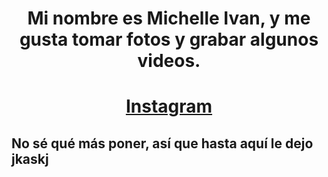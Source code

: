 # <div align="center"> Mi nombre es Michelle Ivan, y me gusta tomar fotos y grabar algunos videos. </div>
# <div align="center"> [Instagram](http://instagram.com/mich_iv)

## No sé qué más poner, así que hasta aquí le dejo jkaskj
